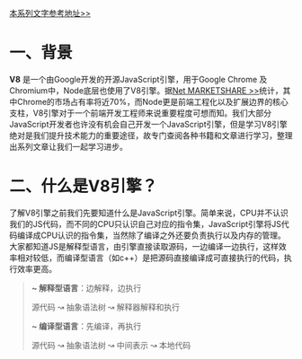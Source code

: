 [本系列文字参考地址>>](https://juejin.cn/post/6844904137792962567)

# 一、背景

**V8** 是一个由Google开发的开源JavaScript引擎，用于Google Chrome 及Chromium中，Node底层也使用了V8引擎。据[Net MARKETSHARE >>](https://netmarketshare.com/)统计，其中Chrome的市场占有率将近70%，而Node更是前端工程化以及扩展边界的核心支柱，V8引擎对于一个前端开发工程师来说重要程度可想而知。我们大部分JavaScript开发者也许没有机会自己开发一个JavaScript引擎，但是学习V8引擎绝对是我们提升技术能力的重要途径，故专门查阅各种书籍和文章进行学习，整理出系列文章让我们一起学习进步。

# 二、什么是V8引擎？

了解V8引擎之前我们先要知道什么是JavaScript引擎。简单来说，CPU并不认识我们的JS代码，而不同的CPU只认识自己对应的指令集，JavaScript引擎将JS代码编译成CPU认识的指令集，当然除了编译之外还要负责执行以及内存的管理。 大家都知道JS是解释型语言，由引擎直接读取源码，一边编译一边执行，这样效率相对较低，而编译型语言（如c++）是把源码直接编译成可直接执行的代码，执行效率更高。

>**~ 解释型语言**：边解释，边执行
>
>源代码 ↝ 抽象语法树 ↝ 解释器解释和执行
>
>**~ 编译型语言**：先编译，再执行
>
>源代码 ↝ 抽象语法树 ↝ 中间表示 ↝ 本地代码


